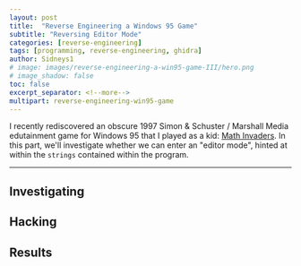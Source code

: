 ```yaml
---
layout: post
title:  "Reverse Engineering a Windows 95 Game"
subtitle: "Reversing Editor Mode"
categories: [reverse-engineering]
tags: [programming, reverse-engineering, ghidra]
author: Sidneys1
# image: images/reverse-engineering-a-win95-game-III/hero.png
# image_shadow: false
toc: false
excerpt_separator: <!--more-->
multipart: reverse-engineering-win95-game
---
```


<!-- cSpell:words Schuster DirectX autorun pakrat -->
<!-- cSpell:ignore PAKS AMOVIE DSETUP DSETUPE DSETUPJ MATHINV SSPUNINS Bmps Ihighsco RIFFÀ -->

I recently rediscovered an obscure 1997 Simon & Schuster / Marshall Media edutainment game for Windows 95 that I played
as a kid: [Math Invaders](https://archive.org/details/MathInvaders). In this part, we'll investigate whether we can
enter an "editor mode", hinted at within the `strings` contained within the program.

<!--more-->
---

## Investigating

## Hacking

## Results
